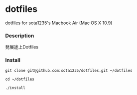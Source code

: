 dotfiles
====

dotfiles for sota1235's Macbook Air (Mac OS X 10.9)

### Description

発展途上Dotfiles

### Install

```git clone git@github.com:sota1235/dotfiles.git ~/dotfiles```

```cd ~/dotfiles```

```./install```
